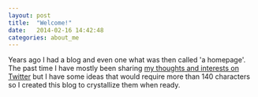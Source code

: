 ```yaml
---
layout: post
title:  "Welcome!"
date:   2014-02-16 14:42:48
categories: about_me
---
```


Years ago I had a blog and even one what was then called 'a homepage'.
The past time I have mostly been sharing [my thoughts and interests on Twitter][twitter-hanlho] but I have some ideas that would require more than 140 characters so I created this blog to crystallize them when ready.

[twitter-hanlho]: https://twitter.com/hanlho